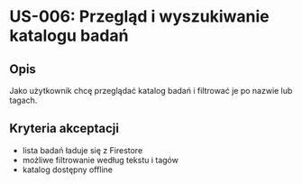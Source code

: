 # US-006: Przegląd i wyszukiwanie katalogu badań

## Opis
Jako użytkownik chcę przeglądać katalog badań i filtrować je po nazwie lub tagach.

## Kryteria akceptacji
- lista badań ładuje się z Firestore
- możliwe filtrowanie według tekstu i tagów
- katalog dostępny offline 